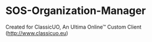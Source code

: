 # SOS-Organization-Manager
Created for ClassicUO, An Ultima Online™ Custom Client (http://www.classicuo.eu)

